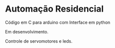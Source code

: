 # Automação Residencial
Código em C para arduino com Interface em python

Em desenvolvimento.

Controle de servomotores e leds.
